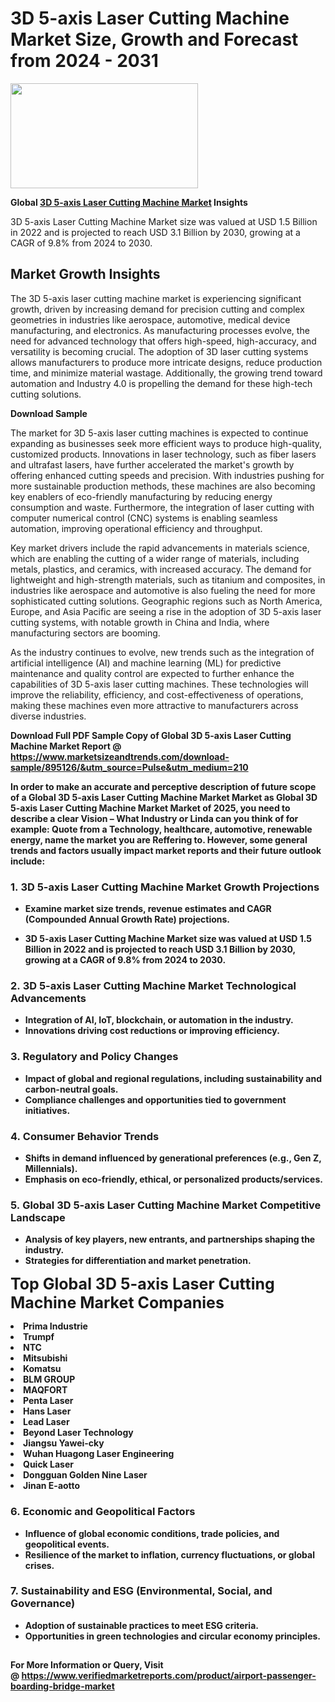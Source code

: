 <H1>3D 5-axis Laser Cutting Machine Market Size, Growth and Forecast from 2024 - 2031</H1><img class="aligncenter size-medium wp-image-584254" src="https://thirdeyenews.in/wp-content/uploads/2024/09/Global-Market-Research-300x168.jpeg" alt="" width="300" height="168" /><p><strong>Global&nbsp;<a href="https://www.marketsizeandtrends.com/download-sample/895126/&amp;utm_source=Pulse&amp;utm_medium=210">3D 5-axis Laser Cutting Machine Market</a> Insights</strong></p><p>3D 5-axis Laser Cutting Machine Market size was valued at USD 1.5 Billion in 2022 and is projected to reach USD 3.1 Billion by 2030, growing at a CAGR of 9.8% from 2024 to 2030.</p><p><h2>Market Growth Insights</h2> <p>The 3D 5-axis laser cutting machine market is experiencing significant growth, driven by increasing demand for precision cutting and complex geometries in industries like aerospace, automotive, medical device manufacturing, and electronics. As manufacturing processes evolve, the need for advanced technology that offers high-speed, high-accuracy, and versatility is becoming crucial. The adoption of 3D laser cutting systems allows manufacturers to produce more intricate designs, reduce production time, and minimize material wastage. Additionally, the growing trend toward automation and Industry 4.0 is propelling the demand for these high-tech cutting solutions.</p> <p><strong>Download Sample</strong></p> <p>The market for 3D 5-axis laser cutting machines is expected to continue expanding as businesses seek more efficient ways to produce high-quality, customized products. Innovations in laser technology, such as fiber lasers and ultrafast lasers, have further accelerated the market's growth by offering enhanced cutting speeds and precision. With industries pushing for more sustainable production methods, these machines are also becoming key enablers of eco-friendly manufacturing by reducing energy consumption and waste. Furthermore, the integration of laser cutting with computer numerical control (CNC) systems is enabling seamless automation, improving operational efficiency and throughput.</p> <p>Key market drivers include the rapid advancements in materials science, which are enabling the cutting of a wider range of materials, including metals, plastics, and ceramics, with increased accuracy. The demand for lightweight and high-strength materials, such as titanium and composites, in industries like aerospace and automotive is also fueling the need for more sophisticated cutting solutions. Geographic regions such as North America, Europe, and Asia Pacific are seeing a rise in the adoption of 3D 5-axis laser cutting systems, with notable growth in China and India, where manufacturing sectors are booming.</p> <p>As the industry continues to evolve, new trends such as the integration of artificial intelligence (AI) and machine learning (ML) for predictive maintenance and quality control are expected to further enhance the capabilities of 3D 5-axis laser cutting machines. These technologies will improve the reliability, efficiency, and cost-effectiveness of operations, making these machines even more attractive to manufacturers across diverse industries.</p> <p><strong></p><p><span class=""><strong>Download Full PDF Sample Copy of Global 3D 5-axis Laser Cutting Machine Market Report</strong> @ <a href="https://www.marketsizeandtrends.com/download-sample/895126/&amp;utm_source=Pulse&amp;utm_medium=210" target="_blank">https://www.marketsizeandtrends.com/download-sample/895126/&amp;utm_source=Pulse&amp;utm_medium=210</a></span></p><p>In order to make an accurate and perceptive description of future scope of a Global&nbsp;3D 5-axis Laser Cutting Machine Market Market as Global&nbsp;3D 5-axis Laser Cutting Machine Market Market of 2025, you need to describe a clear Vision &ndash; What Industry or Linda can you think of for example: Quote from a Technology, healthcare, automotive, renewable energy, name the market you are Reffering to. However, some general trends and factors usually impact market reports and their future outlook include:</p><h3>1.&nbsp;<strong>3D 5-axis Laser Cutting Machine Market Growth Projections</strong></h3><ul><li>Examine market size trends, revenue estimates and CAGR (Compounded Annual Growth Rate) projections.</li><li><p>3D 5-axis Laser Cutting Machine Market size was valued at USD 1.5 Billion in 2022 and is projected to reach USD 3.1 Billion by 2030, growing at a CAGR of 9.8% from 2024 to 2030.</p></li></ul><h3>2.&nbsp;<strong>3D 5-axis Laser Cutting Machine Market Technological Advancements</strong></h3><ul><li>Integration of AI, IoT, blockchain, or automation in the industry.</li><li>Innovations driving cost reductions or improving efficiency.</li></ul><h3>3.&nbsp;<strong>Regulatory and Policy Changes</strong></h3><ul><li>Impact of global and regional regulations, including sustainability and carbon-neutral goals.</li><li>Compliance challenges and opportunities tied to government initiatives.</li></ul><h3>4.&nbsp;<strong>Consumer Behavior Trends</strong></h3><ul><li>Shifts in demand influenced by generational preferences (e.g., Gen Z, Millennials).</li><li>Emphasis on eco-friendly, ethical, or personalized products/services.</li></ul><h3>5.&nbsp;<strong>Global 3D 5-axis Laser Cutting Machine Market Competitive Landscape</strong></h3><ul><li>Analysis of key players, new entrants, and partnerships shaping the industry.</li><li>Strategies for differentiation and market penetration.</li></ul><p data-pm-slice="1 1 []"><span style="color: inherit; font-family: inherit; font-size: 25px;">Top Global 3D 5-axis Laser Cutting Machine Market Companies</span></p><div class="" data-test-id=""><p><li>Prima Industrie</li><li> Trumpf</li><li> NTC</li><li> Mitsubishi</li><li> Komatsu</li><li> BLM GROUP</li><li> MAQFORT</li><li> Penta Laser</li><li> Hans Laser</li><li> Lead Laser</li><li> Beyond Laser Technology</li><li> Jiangsu Yawei-cky</li><li> Wuhan Huagong Laser Engineering</li><li> Quick Laser</li><li> Dongguan Golden Nine Laser</li><li> Jinan E-aotto</li></p></div><h3>6.&nbsp;<strong>Economic and Geopolitical Factors</strong></h3><ul><li>Influence of global economic conditions, trade policies, and geopolitical events.</li><li>Resilience of the market to inflation, currency fluctuations, or global crises.</li></ul><h3>7.&nbsp;<strong>Sustainability and ESG (Environmental, Social, and Governance)</strong></h3><ul><li>Adoption of sustainable practices to meet ESG criteria.</li><li>Opportunities in green technologies and circular economy principles.</li></ul><h2><strong style="font-size: 14px;">For More Information or Query, Visit @&nbsp;</strong><a style="background-color: #ffffff; font-size: 14px;" href="https://www.marketsizeandtrends.com/report/3d-5-axis-laser-cutting-machine-market/" target="_blank">https://www.verifiedmarketreports.com/product/airport-passenger-boarding-bridge-market</a></h2>
